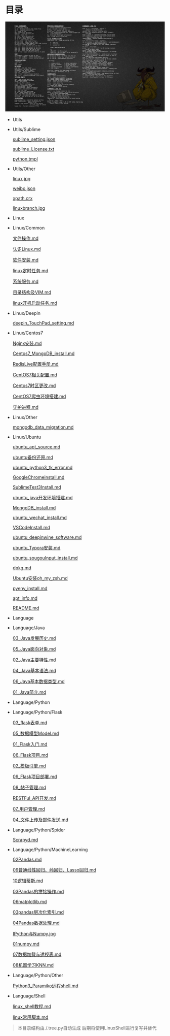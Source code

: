 # 目录

![avatar](./Utils/Other/linux.jpg)

- Utils

- Utils/Sublime

    [sublime_setting.json](./Utils/Sublime/sublime_setting.json)

    [sublime_License.txt](./Utils/Sublime/sublime_License.txt)

    [python.tmpl](./Utils/Sublime/python.tmpl)

- Utils/Other

    [linux.jpg](./Utils/Other/linux.jpg)

    [weibo.json](./Utils/Other/weibo.json)

    [xpath.crx](./Utils/Other/xpath.crx)

    [linuxbranch.jpg](./Utils/Other/linuxbranch.jpg)

- Linux

- Linux/Common

    [文件操作.md](./Linux/Common/文件操作.md)

    [认识Linux.md](./Linux/Common/认识Linux.md)

    [软件安装.md](./Linux/Common/软件安装.md)

    [linux定时任务.md](./Linux/Common/linux定时任务.md)

    [系统服务.md](./Linux/Common/系统服务.md)

    [目录结构及VIM.md](./Linux/Common/目录结构及VIM.md)

    [linux开机启动任务.md](./Linux/Common/linux开机启动任务.md)

- Linux/Deepin

    [deepin_TouchPad_setting.md](./Linux/Deepin/deepin_TouchPad_setting.md)

- Linux/Centos7

    [Nginx安装.md](./Linux/Centos7/Nginx安装.md)

    [Centos7_MongoDB_install.md](./Linux/Centos7/Centos7_MongoDB_install.md)

    [RedisLive配置手册.md](./Linux/Centos7/RedisLive配置手册.md)

    [CentOS7相关配置.md](./Linux/Centos7/CentOS7相关配置.md)

    [Centos7时区更改.md](./Linux/Centos7/Centos7时区更改.md)

    [CentOS7爬虫环境搭建.md](./Linux/Centos7/CentOS7爬虫环境搭建.md)

    [守护进程.md](./Linux/Centos7/守护进程.md)

- Linux/Other

    [mongodb_data_migration.md](./Linux/Other/mongodb_data_migration.md)

- Linux/Ubuntu

    [ubuntu_apt_source.md](./Linux/Ubuntu/ubuntu_apt_source.md)

    [ubuntu备份还原.md](./Linux/Ubuntu/ubuntu备份还原.md)

    [ubuntu_python3_tk_error.md](./Linux/Ubuntu/ubuntu_python3_tk_error.md)

    [GoogleChromeinstall.md](./Linux/Ubuntu/GoogleChromeinstall.md)

    [SublimeTest3Install.md](./Linux/Ubuntu/SublimeTest3Install.md)

    [ubuntu_java开发环境搭建.md](./Linux/Ubuntu/ubuntu_java开发环境搭建.md)

    [MongoDB_install.md](./Linux/Ubuntu/MongoDB_install.md)

    [ubuntu_wechat_install.md](./Linux/Ubuntu/ubuntu_wechat_install.md)

    [VSCodeInstall.md](./Linux/Ubuntu/VSCodeInstall.md)

    [ubuntu_deepinwine_software.md](./Linux/Ubuntu/ubuntu_deepinwine_software.md)

    [ubuntu_Typora安装.md](./Linux/Ubuntu/ubuntu_Typora安装.md)

    [ubuntu_sougouInput_install.md](./Linux/Ubuntu/ubuntu_sougouInput_install.md)

    [dpkg.md](./Linux/Ubuntu/dpkg.md)

    [Ubuntu安装oh_my_zsh.md](./Linux/Ubuntu/Ubuntu安装oh_my_zsh.md)

    [pyenv_install.md](./Linux/Ubuntu/pyenv_install.md)

    [apt_info.md](./Linux/Ubuntu/apt_info.md)

    [README.md](./README.md)

- Language

- Language/Java

    [03_Java发展历史.md](./Language/Java/03_Java发展历史.md)

    [05_Java面向对象.md](./Language/Java/05_Java面向对象.md)

    [02_Java主要特性.md](./Language/Java/02_Java主要特性.md)

    [04_Java基本语法.md](./Language/Java/04_Java基本语法.md)

    [06_Java基本数据类型.md](./Language/Java/06_Java基本数据类型.md)

    [01_Java简介.md](./Language/Java/01_Java简介.md)

- Language/Python

- Language/Python/Flask

    [03_flask表单.md](./Language/Python/Flask/03_flask表单.md)

    [05_数据模型Model.md](./Language/Python/Flask/05_数据模型Model.md)

    [01_Flask入门.md](./Language/Python/Flask/01_Flask入门.md)

    [06_Flask项目.md](./Language/Python/Flask/06_Flask项目.md)

    [02_模板引擎.md](./Language/Python/Flask/02_模板引擎.md)

    [09_Flask项目部署.md](./Language/Python/Flask/09_Flask项目部署.md)

    [08_帖子管理.md](./Language/Python/Flask/08_帖子管理.md)

    [RESTFul_API开发.md](./Language/Python/Flask/RESTFul_API开发.md)

    [07_用户管理.md](./Language/Python/Flask/07_用户管理.md)

    [04_文件上传及邮件发送.md](./Language/Python/Flask/04_文件上传及邮件发送.md)

- Language/Python/Spider

    [Scrapyd.md](./Language/Python/Spider/Scrapyd.md)

- Language/Python/MachineLearning

    [02Pandas.md](./Language/Python/MachineLearning/02Pandas.md)

    [09普通线性回归、岭回归、Lasso回归.md](./Language/Python/MachineLearning/09普通线性回归、岭回归、Lasso回归.md)

    [10逻辑蒂斯.md](./Language/Python/MachineLearning/10逻辑蒂斯.md)

    [03Pandas的拼接操作.md](./Language/Python/MachineLearning/03Pandas的拼接操作.md)

    [06matplotlib.md](./Language/Python/MachineLearning/06matplotlib.md)

    [03pandas层次化索引.md](./Language/Python/MachineLearning/03pandas层次化索引.md)

    [04Pandas数据处理.md](./Language/Python/MachineLearning/04Pandas数据处理.md)

    [IPython与Numpy.jpg](./Language/Python/MachineLearning/IPython与Numpy.jpg)

    [01numpy.md](./Language/Python/MachineLearning/01numpy.md)

    [07数据加载与透视表.md](./Language/Python/MachineLearning/07数据加载与透视表.md)

    [08机器学习KNN.md](./Language/Python/MachineLearning/08机器学习KNN.md)

- Language/Python/Other

    [Python3_Paramiko远程shell.md](./Language/Python/Other/Python3_Paramiko远程shell.md)

- Language/Shell

    [linux_shell教程.md](./Language/Shell/linux_shell教程.md)

    [linux常用脚本.md](./Language/Shell/linux常用脚本.md)


> 本目录结构由./.tree.py自动生成
后期将使用LinuxShell进行复写并替代
